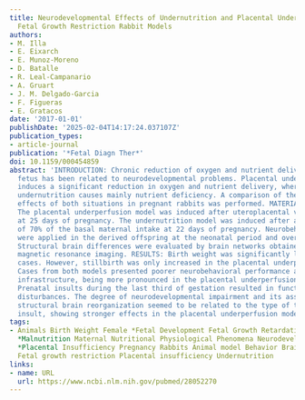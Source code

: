 ```yaml
---
title: Neurodevelopmental Effects of Undernutrition and Placental Underperfusion in
  Fetal Growth Restriction Rabbit Models
authors:
- M. Illa
- E. Eixarch
- E. Munoz-Moreno
- D. Batalle
- R. Leal-Campanario
- A. Gruart
- J. M. Delgado-Garcia
- F. Figueras
- E. Gratacos
date: '2017-01-01'
publishDate: '2025-02-04T14:17:24.037107Z'
publication_types:
- article-journal
publication: '*Fetal Diagn Ther*'
doi: 10.1159/000454859
abstract: 'INTRODUCTION: Chronic reduction of oxygen and nutrient delivery to the
  fetus has been related to neurodevelopmental problems. Placental underperfusion
  induces a significant reduction in oxygen and nutrient delivery, whereas maternal
  undernutrition causes mainly nutrient deficiency. A comparison of the neurodevelopmental
  effects of both situations in pregnant rabbits was performed. MATERIALS AND METHODS:
  The placental underperfusion model was induced after uteroplacental vessel ligation
  at 25 days of pregnancy. The undernutrition model was induced after a reduction
  of 70% of the basal maternal intake at 22 days of pregnancy. Neurobehavioral tests
  were applied in the derived offspring at the neonatal period and over the long term.
  Structural brain differences were evaluated by brain networks obtained from diffusion
  magnetic resonance imaging. RESULTS: Birth weight was significantly lower in both
  cases. However, stillbirth was only increased in the placental underperfusion model.
  Cases from both models presented poorer neurobehavioral performance and network
  infrastructure, being more pronounced in the placental underperfusion model. DISCUSSION:
  Prenatal insults during the last third of gestation resulted in functional and structural
  disturbances. The degree of neurodevelopmental impairment and its association with
  structural brain reorganization seemed to be related to the type of the prenatal
  insult, showing stronger effects in the placental underperfusion model.'
tags:
- Animals Birth Weight Female *Fetal Development Fetal Growth Retardation/etiology/*physiopathology
  *Malnutrition Maternal Nutritional Physiological Phenomena Neurodevelopmental Disorders/etiology
  *Placental Insufficiency Pregnancy Rabbits Animal model Behavior Brain networks
  Fetal growth restriction Placental insufficiency Undernutrition
links:
- name: URL
  url: https://www.ncbi.nlm.nih.gov/pubmed/28052270
---
```

